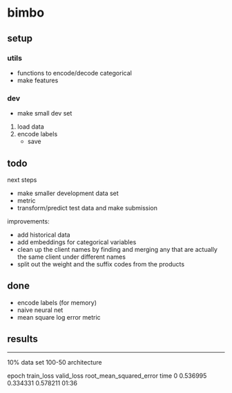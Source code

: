 # bimbo

## setup
### utils
* functions to encode/decode categorical
* make features

### dev
* make small dev set
1. load data
2. encode labels
    * save



## todo
next steps

* make smaller development data set
* metric
* transform/predict test data and make submission

improvements:

* add historical data
* add embeddings for categorical variables
* clean up the client names by finding and merging any that are actually the same client under different names
* split out the weight and the suffix codes from the products

## done
* encode labels (for memory)
* naive neural net
* mean square log error metric


## results


---
10% data set
100-50 architecture

epoch	train_loss	valid_loss	root_mean_squared_error	time
0	0.536995	0.334331	0.578211	01:36